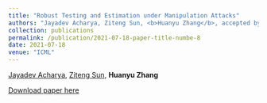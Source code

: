 ```yaml
---
title: "Robust Testing and Estimation under Manipulation Attacks"
authors: "Jayadev Acharya, Ziteng Sun, <b>Huanyu Zhang</b>, accepted by <b>ICML 2021</b>"
collection: publications
permalink: /publication/2021-07-18-paper-title-numbe-8
date: 2021-07-18
venue: "ICML"
---
```



[Jayadev Acharya](https://people.ece.cornell.edu/acharya/), [Ziteng Sun](http://www.zitengsun.com/), <b>Huanyu Zhang</b>

[Download paper here](https://arxiv.org/abs/2104.10740)
